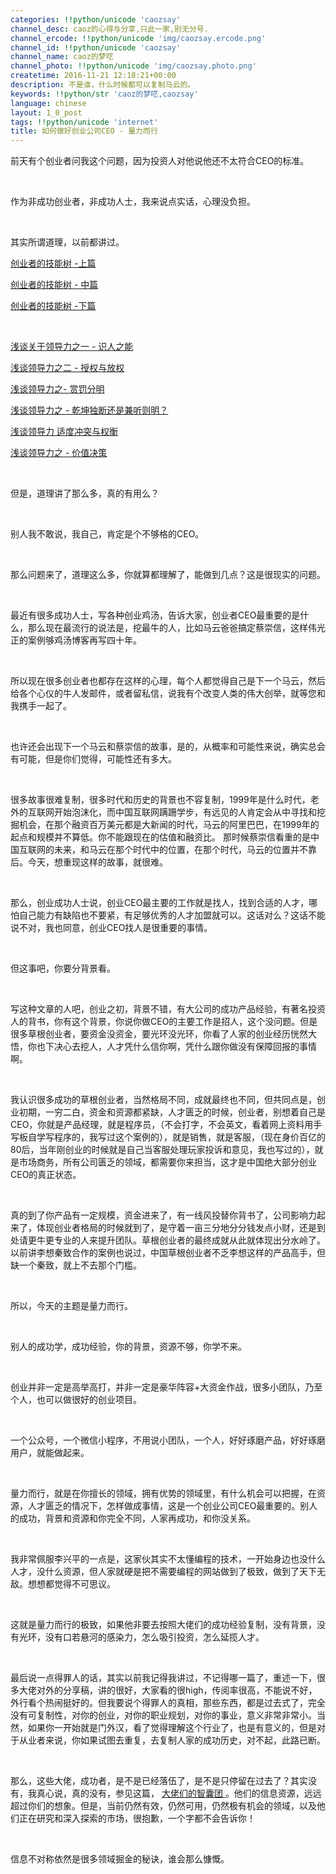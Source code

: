 ```yaml
---
categories: !!python/unicode 'caozsay'
channel_desc: caoz的心得与分享,只此一家,别无分号.
channel_ercode: !!python/unicode 'img/caozsay.ercode.png'
channel_id: !!python/unicode 'caozsay'
channel_name: caoz的梦呓
channel_photo: !!python/unicode 'img/caozsay.photo.png'
createtime: 2016-11-21 12:18:21+00:00
description: 不是谁，什么时候都可以复制马云的。
keywords: !!python/str 'caoz的梦呓,caozsay'
language: chinese
layout: 1_0_post
tags: !!python/unicode 'internet'
title: 如何做好创业公司CEO - 量力而行
---
```

<div class="rich_media_content" id="js_content">
<p>
         前天有个创业者问我这个问题，因为投资人对他说他还不太符合CEO的标准。
        </p>
<p>
<br/>
</p>
<p>
         作为非成功创业者，非成功人士，我来说点实话，心理没负担。
         <br/>
</p>
<p>
<br/>
</p>
<p>
         其实所谓道理，以前都讲过。
        </p>
<p>
<a data_ue_src="http://mp.weixin.qq.com/s?__biz=MzI0MjA1Mjg2Ng==&amp;mid=401639158&amp;idx=1&amp;sn=fe83f409c36fe0f9effd320c03e419a8&amp;scene=21#wechat_redirect" href="http://mp.weixin.qq.com/s?__biz=MzI0MjA1Mjg2Ng==&amp;mid=401639158&amp;idx=1&amp;sn=fe83f409c36fe0f9effd320c03e419a8&amp;scene=21#wechat_redirect" target="_blank">
          创业者的技能树 -上篇
         </a>
<br/>
</p>
<p>
<a data_ue_src="http://mp.weixin.qq.com/s?__biz=MzI0MjA1Mjg2Ng==&amp;mid=401662479&amp;idx=1&amp;sn=f454f74bf44af1d0042ab381ffe64f31&amp;scene=21#wechat_redirect" href="http://mp.weixin.qq.com/s?__biz=MzI0MjA1Mjg2Ng==&amp;mid=401662479&amp;idx=1&amp;sn=f454f74bf44af1d0042ab381ffe64f31&amp;scene=21#wechat_redirect" target="_blank">
          创业者的技能树 - 中篇
         </a>
<br/>
</p>
<p>
<a data_ue_src="http://mp.weixin.qq.com/s?__biz=MzI0MjA1Mjg2Ng==&amp;mid=401745492&amp;idx=1&amp;sn=bddabce70126380f1f2fbae548e0c2b8&amp;scene=21#wechat_redirect" href="http://mp.weixin.qq.com/s?__biz=MzI0MjA1Mjg2Ng==&amp;mid=401745492&amp;idx=1&amp;sn=bddabce70126380f1f2fbae548e0c2b8&amp;scene=21#wechat_redirect" target="_blank">
          创业者的技能树 -下篇
         </a>
<br/>
</p>
<p>
<br/>
</p>
<p>
<a data_ue_src="http://mp.weixin.qq.com/s?__biz=MzI0MjA1Mjg2Ng==&amp;mid=400713104&amp;idx=1&amp;sn=d38e44a244fb4125808124eb12a17299&amp;scene=21#wechat_redirect" href="http://mp.weixin.qq.com/s?__biz=MzI0MjA1Mjg2Ng==&amp;mid=400713104&amp;idx=1&amp;sn=d38e44a244fb4125808124eb12a17299&amp;scene=21#wechat_redirect" target="_blank">
          浅谈关于领导力之一 - 识人之能
         </a>
</p>
<p>
<a data_ue_src="http://mp.weixin.qq.com/s?__biz=MzI0MjA1Mjg2Ng==&amp;mid=400819865&amp;idx=1&amp;sn=15fb195cb1cccc71430909a0b267ad2b&amp;scene=21#wechat_redirect" href="http://mp.weixin.qq.com/s?__biz=MzI0MjA1Mjg2Ng==&amp;mid=400819865&amp;idx=1&amp;sn=15fb195cb1cccc71430909a0b267ad2b&amp;scene=21#wechat_redirect" target="_blank">
          浅谈领导力之二 - 授权与放权
         </a>
<br/>
</p>
<p>
<a data_ue_src="http://mp.weixin.qq.com/s?__biz=MzI0MjA1Mjg2Ng==&amp;mid=401154820&amp;idx=1&amp;sn=1f32dad8ddfed60878159319ca83134e&amp;scene=21#wechat_redirect" href="http://mp.weixin.qq.com/s?__biz=MzI0MjA1Mjg2Ng==&amp;mid=401154820&amp;idx=1&amp;sn=1f32dad8ddfed60878159319ca83134e&amp;scene=21#wechat_redirect" target="_blank">
          浅谈领导力之- 赏罚分明
         </a>
<br/>
</p>
<p>
<a data_ue_src="http://mp.weixin.qq.com/s?__biz=MzI0MjA1Mjg2Ng==&amp;mid=400832337&amp;idx=1&amp;sn=fc90d42cadb6bab1a86f8c46e5db2cbd&amp;scene=21#wechat_redirect" href="http://mp.weixin.qq.com/s?__biz=MzI0MjA1Mjg2Ng==&amp;mid=400832337&amp;idx=1&amp;sn=fc90d42cadb6bab1a86f8c46e5db2cbd&amp;scene=21#wechat_redirect" target="_blank">
          浅谈领导力之 - 乾坤独断还是兼听则明？
         </a>
<br/>
</p>
<p>
<a data_ue_src="http://mp.weixin.qq.com/s?__biz=MzI0MjA1Mjg2Ng==&amp;mid=2649866887&amp;idx=1&amp;sn=d7c70002522693a79490088d77517770&amp;scene=21#wechat_redirect" href="http://mp.weixin.qq.com/s?__biz=MzI0MjA1Mjg2Ng==&amp;mid=2649866887&amp;idx=1&amp;sn=d7c70002522693a79490088d77517770&amp;scene=21#wechat_redirect" target="_blank">
          浅谈领导力 适度冲突与权衡
         </a>
<br/>
</p>
<p>
<a data_ue_src="http://mp.weixin.qq.com/s?__biz=MzI0MjA1Mjg2Ng==&amp;mid=2649866907&amp;idx=1&amp;sn=df64810a067a9f1cbbb3c45f8ad8d38c&amp;scene=21#wechat_redirect" href="http://mp.weixin.qq.com/s?__biz=MzI0MjA1Mjg2Ng==&amp;mid=2649866907&amp;idx=1&amp;sn=df64810a067a9f1cbbb3c45f8ad8d38c&amp;scene=21#wechat_redirect" target="_blank">
          浅谈领导力之 - 价值决策
         </a>
<br/>
</p>
<p>
<br/>
</p>
<p>
         但是，道理讲了那么多，真的有用么？
        </p>
<p>
<br/>
</p>
<p>
         别人我不敢说，我自己，肯定是个不够格的CEO。
        </p>
<p>
<br/>
</p>
<p>
         那么问题来了，道理这么多，你就算都理解了，能做到几点？这是很现实的问题。
        </p>
<p>
<br/>
</p>
<p>
         最近有很多成功人士，写各种创业鸡汤，告诉大家，创业者CEO最重要的是什么，那么现在最流行的说法是，挖最牛的人，比如马云爸爸搞定蔡崇信，这样伟光正的案例够鸡汤博客再写四十年。
        </p>
<p>
<br/>
</p>
<p>
         所以现在很多创业者也都存在这样的心理，每个人都觉得自己是下一个马云，然后给各个心仪的牛人发邮件，或者留私信，说我有个改变人类的伟大创举，就等您和我携手一起了。
        </p>
<p>
<br/>
</p>
<p>
         也许还会出现下一个马云和蔡崇信的故事，是的，从概率和可能性来说，确实总会有可能，但是你们觉得，可能性还有多大。
        </p>
<p>
<br/>
</p>
<p>
         很多故事很难复制，很多时代和历史的背景也不容复制，1999年是什么时代，老外的互联网开始泡沫化，而中国互联网蹒跚学步，有远见的人肯定会从中寻找和挖掘机会，在那个融资百万美元都是大新闻的时代，马云的阿里巴巴，在1999年的起点和规模并不算低。你不能跟现在的估值和融资比。 那时候蔡崇信看重的是中国互联网的未来，和马云在那个时代中的位置，在那个时代，马云的位置并不靠后。今天，想重现这样的故事，就很难。
        </p>
<p>
<br/>
</p>
<p>
         那么，创业成功人士说，创业CEO最主要的工作就是找人，找到合适的人才，哪怕自己能力有缺陷也不要紧，有足够优秀的人才加盟就可以。这话对么？这话不能说不对，我也同意，创业CEO找人是很重要的事情。
        </p>
<p>
<br/>
</p>
<p>
         但这事吧，你要分背景看。
        </p>
<p>
<br/>
</p>
<p>
         写这种文章的人吧，创业之初，背景不错，有大公司的成功产品经验，有著名投资人的背书，你有这个背景，你说你做CEO的主要工作是招人，这个没问题。但是很多草根创业者，要资金没资金，要光环没光环，你看了人家的创业经历恍然大悟，你也下决心去挖人，人才凭什么信你啊，凭什么跟你做没有保障回报的事情啊。
        </p>
<p>
<br/>
</p>
<p>
         我认识很多成功的草根创业者，当然格局不同，成就最终也不同，但共同点是，创业初期，一穷二白，资金和资源都紧缺，人才匮乏的时候，创业者，别想着自己是CEO，你就是产品经理，就是程序员，（不会打字，不会英文，看着网上资料用手写板自学写程序的，我写过这个案例的），就是销售，就是客服，（现在身价百亿的80后，当年刚创业的时候就是自己当客服处理玩家投诉和意见，我也写过的），就是市场商务，所有公司匮乏的领域，都需要你来担当，这才是中国绝大部分创业CEO的真正状态。
        </p>
<p>
<br/>
</p>
<p>
         真的到了你产品有一定规模，资金进来了，有一线风投替你背书了，公司影响力起来了，体现创业者格局的时候就到了，是守着一亩三分地分分钱发点小财，还是到处请更牛更专业的人来提升团队。草根创业者的最终成就从此就体现出分水岭了。 以前讲李想秦致合作的案例也说过，中国草根创业者不乏李想这样的产品高手，但缺一个秦致，就上不去那个门槛。
        </p>
<p>
<br/>
</p>
<p>
         所以，今天的主题是量力而行。
        </p>
<p>
<br/>
</p>
<p>
         别人的成功学，成功经验，你的背景，资源不够，你学不来。
        </p>
<p>
<br/>
</p>
<p>
         创业并非一定是高举高打，并非一定是豪华阵容+大资金作战，很多小团队，乃至个人，也可以做很好的创业项目。
        </p>
<p>
<br/>
</p>
<p>
         一个公众号，一个微信小程序，不用说小团队，一个人，好好琢磨产品，好好琢磨用户，就能做起来。
        </p>
<p>
<br/>
</p>
<p>
         量力而行，就是在你擅长的领域，拥有优势的领域里，有什么机会可以把握，在资源，人才匮乏的情况下，怎样做成事情，这是一个创业公司CEO最重要的。别人的成功，背景和资源和你完全不同，人家再成功，和你没关系。
        </p>
<p>
<br/>
</p>
<p>
         我非常佩服李兴平的一点是，这家伙其实不太懂编程的技术，一开始身边也没什么人才，没什么资源，但人家就硬是把不需要编程的网站做到了极致，做到了天下无敌。想想都觉得不可思议。
        </p>
<p>
<br/>
</p>
<p>
         这就是量力而行的极致，如果他非要去按照大佬们的成功经验复制，没有背景，没有光环，没有口若悬河的感染力，怎么吸引投资，怎么延揽人才。
        </p>
<p>
<br/>
</p>
<p>
         最后说一点得罪人的话，其实以前我记得我讲过，不记得哪一篇了，重述一下，很多大佬对外的分享稿，讲的很好，大家看的很high，传阅率很高，不能说不好，外行看个热闹挺好的。但我要说个得罪人的真相，那些东西，都是过去式了，完全没有可复制性，对你的创业，对你的职业规划，对你的事业，意义非常非常小。当然，如果你一开始就是门外汉，看了觉得理解这个行业了，也是有意义的，但是对于从业者来说，你如果试图去重复，去复制人家的成功历史，对不起，此路已断。
        </p>
<p>
<br/>
</p>
<p>
         那么，这些大佬，成功者，是不是已经落伍了，是不是只停留在过去了？其实没有，我真心说，真的没有，参见这篇，
         <a data_ue_src="http://mp.weixin.qq.com/s?__biz=MzI0MjA1Mjg2Ng==&amp;mid=2649866933&amp;idx=1&amp;sn=374ff74344e01aedc1406d0ea5bad2d3&amp;scene=21#wechat_redirect" href="http://mp.weixin.qq.com/s?__biz=MzI0MjA1Mjg2Ng==&amp;mid=2649866933&amp;idx=1&amp;sn=374ff74344e01aedc1406d0ea5bad2d3&amp;scene=21#wechat_redirect" target="_blank">
          大佬们的智囊团
         </a>
         。他们的信息资源，远远超过你们的想象。但是，当前仍然有效，仍然可用，仍然极有机会的领域，以及他们正在研究和深入探索的市场，很抱歉，一个字都不会告诉你！
        </p>
<p>
<br/>
</p>
<p>
         信息不对称依然是很多领域掘金的秘诀，谁会那么慷慨。
        </p>
<p>
<br/>
</p>
<p>
<br/>
</p>
</div>